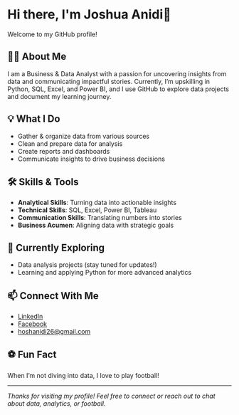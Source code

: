 # Hi there, I'm Joshua Anidi👋

Welcome to my GitHub profile!

## 👨‍💻 About Me
I am a Business & Data Analyst with a passion for uncovering insights from data and communicating impactful stories. Currently, I’m upskilling in Python, SQL, Excel, and Power BI, and I use GitHub to explore data projects and document my learning journey.

## 💡 What I Do
- Gather & organize data from various sources
- Clean and prepare data for analysis
- Create reports and dashboards
- Communicate insights to drive business decisions

## 🛠️ Skills & Tools
- **Analytical Skills**: Turning data into actionable insights
- **Technical Skills**: SQL, Excel, Power BI, Tableau
- **Communication Skills**: Translating numbers into stories
- **Business Acumen**: Aligning data with strategic goals

## 🚀 Currently Exploring
- Data analysis projects (stay tuned for updates!)
- Learning and applying Python for more advanced analytics

## 📫 Connect With Me
- [LinkedIn](https://www.linkedin.com/in/joshuaanidi)
- [Facebook](https://www.facebook.com/share/15FviwmG6jP/?mibextid=wwXIfr)
- hoshanidi26@gmail.com
  

## ⚽ Fun Fact
When I’m not diving into data, I love to play football!

---

*Thanks for visiting my profile! Feel free to connect or reach out to chat about data, analytics, or football.*
